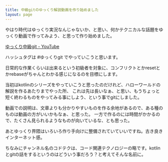 ```yaml
---
title: 中級gitのゆっくり解説動画を作り始めました
layout: page
---
```

やはり時代はゆっくり実況なんじゃないか、と思い、何かテクニカルな話題をゆっくり動画で作ってみよう、と思って作り始めました。

[ゆっくり中級git - YouTube](https://www.youtube.com/playlist?list=PLxenskds9g0A5V8vJ0QrKHGaCDpN97hOy)

ハッシュタグは #ゆっくりgit でやっていこうと思います。

日常的な作業くらいは出来るという初級者を対象に、コンフリクトとかresetとかrebaseがちゃんとわかる感じになるのを目標にします。

当初はkotlinのシリーズをやっていこうと思ったのだけれど、ハローワールドの解説を作るあたりまでやった所、
これは先は長いなぁ、と思い、もうちょっと短く終わるものをやってみる事にしよう、という事でgitにしました。

動画での説明は、文章よりも分かりやすいものを作る余地があるので、ある種のものは動画の方がいいかもなぁ、と思った。
一方で作るのには時間がかかるので、たくさん見られるようなものが向いているな、とも思った。

あとゆっくり界隈はいろいろ作り手向けに整備されていていいですね。古き良きインターネット感。

ちなみにチャンネル名のコドテクは、コード関連テクノロジーの略です。kotlinとgitの話をするというのはどういう事だろう？と考えてそんな名前に。